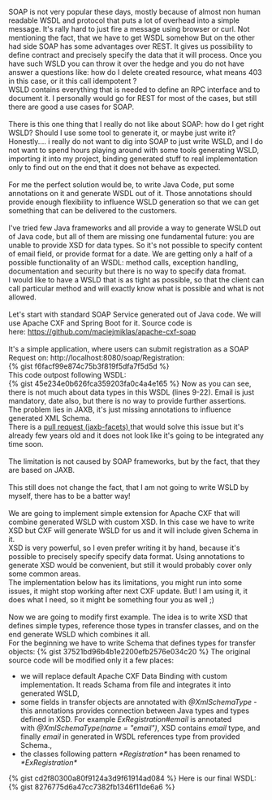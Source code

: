 SOAP is not very popular these days, mostly because of almost non human readable WSDL and protocol that puts a lot of overhead into a simple message. It's rally hard to just fire a message using browser or curl. Not mentioning the fact, that we have to get WSDL somehow
But on the other had side SOAP has some advantages over REST. It gives us possibility to define contract and precisely specify the data that it will process. Once you have such WSLD you can throw it over the hedge and you do not have answer a questions like: how do I delete created resource, what means 403 in this case, or it this call idempotent ?<br />
WSLD contains everything that is needed to define an RPC interface and to document it. I personally would go for REST for most of the cases, but still there are good a use cases for SOAP.<br />
<br />
There is this one thing that I really do not like about SOAP: how do I get right WSLD? Should I use some tool to generate it, or maybe just write it? Honestly.... i really do not want to dig into SOAP to just write WSLD, and I do not want to spend hours playing around with some tools generating WSLD, importing it into my project, binding generated stuff to real implementation only to find out on the end that it does not behave as expected.<br />
<br />
For me the perfect solution would be, to write Java Code, put some annotations on it and generate WSDL out of it. Those annotations should provide enough flexibility to influence WSLD generation so that we can get something that can be delivered to the customers.<br />
<br />
I've tried few Java frameworks and all provide a way to generate WSLD out of Java code, but all of them are missing one fundamental future: you are unable to provide XSD for data types. So it's not possible to specify content of email field, or provide format for a date. We are getting only a half of a possible functionality of an WSDL: method calls, exception handling, documentation and security but there is no way to specify data fromat.<br />
I would like to have a WSLD that is as tight as possible, so that the client can call particular method and will exactly know what is possible and what is not allowed.<br />
<br />
Let's start with standard SOAP Service generated out of Java code. We will use Apache CXF and Spring Boot for it. Source code is here:&nbsp;https://github.com/maciejmiklas/apache-cxf-soap<br />
<br />
It's a simple application, where users can submit registration as a SOAP Request on: http://localhost:8080/soap/Registration:<br />
{% gist f6facf99e874c75b3f819f5dfa7f5d5d %}
<br />
This code outpost following WSDL:<br />
{% gist 45e234e0b626fca359203fa0c4a4e165 %}
Now as you can see, there is not much about data types in this WSDL (lines 9-22). Email is just mandatory, date also, but there is no way to provide further assertions.<br />
The problem lies in JAXB, it's just missing annotations to influence generated XML Schema.<br />
There is a <a href="https://github.com/whummer/jaxb-facets">pull request (jaxb-facets) </a>that would solve this issue but it's already few years old and it does not look like it's going to be integrated any time soon.<br />
<br />
The limitation is not caused by SOAP frameworks, but by the fact, that they are based on JAXB.<br />
<br />
This still does not change the fact, that I am not going to write WSLD by myself, there has to be a batter way!<br />
<br />
We are going to implement simple extension for Apache CXF that will combine generated WSLD with custom XSD. In this case we have to write XSD but CXF will generate WSLD for us and it will include given Schema in it.<br />
XSD is very powerful, so I even prefer writing it by hand, because it's possible to precisely specify specify data format. Using annotations to generate XSD would be convenient, but still it would probably cover only some common areas.<br />
The implementation below has its limitations, you might run into some issues, it might stop working after next CXF update. But! I am using it, it does what I need, so it might be something four you as well ;)<br />
<br />
Now we are going to modify first example. The idea is to write XSD that defines simple types, reference those types in transfer classes, and on the end generate WSLD which combines it all.<br />
For the beginning we have to write Schema that defines types for transfer objects:
{% gist 37521bd96b4b1e2200efb2576e034c20 %}
The original source code will be modified only it a few places:
<br />
<ul>
<li>we will replace default Apache CXF Data Binding with custom implementation. It reads Schama from file and integrates it into generated WSLD,</li>
<li>some fields in transfer objects are annotated with&nbsp;<i>@XmlSchemaType</i>&nbsp;- this annotations provides connection between Java types and types defined in XSD. For example&nbsp;<i>ExRegistration#email</i>&nbsp;is annotated with&nbsp;<i>@XmlSchemaType(name = "email")</i>, XSD contains&nbsp;<i>email</i>&nbsp;type, and finally&nbsp;<i>email</i>&nbsp;in generated in WSDL references type from provided Schema.,</li>
<li>the classes following pattern <i>*Registration*</i> has been renamed to <i>*ExRegistration*</i></li>
</ul>
{% gist cd2f80300a80f9124a3d9f61914ad084 %}
Here is our final WSDL:
{% gist 8276775d6a47cc7382fb1346f11de6a6 %}